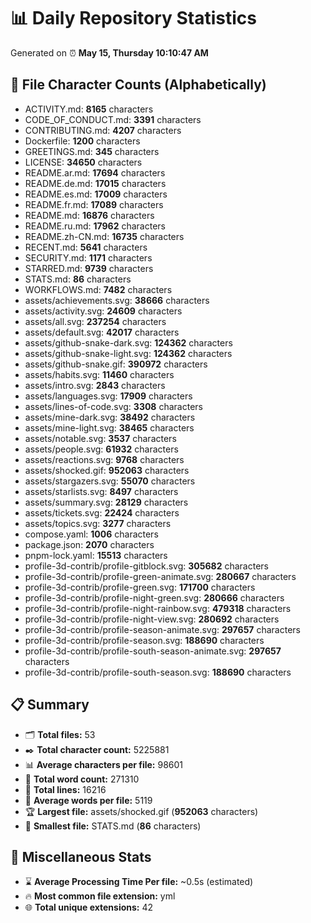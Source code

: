 # 📊 Daily Repository Statistics
Generated on ⏰ **May 15, Thursday 10:10:47 AM**

## 📂 File Character Counts (Alphabetically)
- ACTIVITY.md: **8165** characters
- CODE_OF_CONDUCT.md: **3391** characters
- CONTRIBUTING.md: **4207** characters
- Dockerfile: **1200** characters
- GREETINGS.md: **345** characters
- LICENSE: **34650** characters
- README.ar.md: **17694** characters
- README.de.md: **17015** characters
- README.es.md: **17009** characters
- README.fr.md: **17089** characters
- README.md: **16876** characters
- README.ru.md: **17962** characters
- README.zh-CN.md: **16735** characters
- RECENT.md: **5641** characters
- SECURITY.md: **1171** characters
- STARRED.md: **9739** characters
- STATS.md: **86** characters
- WORKFLOWS.md: **7482** characters
- assets/achievements.svg: **38666** characters
- assets/activity.svg: **24609** characters
- assets/all.svg: **237254** characters
- assets/default.svg: **42017** characters
- assets/github-snake-dark.svg: **124362** characters
- assets/github-snake-light.svg: **124362** characters
- assets/github-snake.gif: **390972** characters
- assets/habits.svg: **11460** characters
- assets/intro.svg: **2843** characters
- assets/languages.svg: **17909** characters
- assets/lines-of-code.svg: **3308** characters
- assets/mine-dark.svg: **38492** characters
- assets/mine-light.svg: **38465** characters
- assets/notable.svg: **3537** characters
- assets/people.svg: **61932** characters
- assets/reactions.svg: **9768** characters
- assets/shocked.gif: **952063** characters
- assets/stargazers.svg: **55070** characters
- assets/starlists.svg: **8497** characters
- assets/summary.svg: **28129** characters
- assets/tickets.svg: **22424** characters
- assets/topics.svg: **3277** characters
- compose.yaml: **1006** characters
- package.json: **2070** characters
- pnpm-lock.yaml: **15513** characters
- profile-3d-contrib/profile-gitblock.svg: **305682** characters
- profile-3d-contrib/profile-green-animate.svg: **280667** characters
- profile-3d-contrib/profile-green.svg: **171700** characters
- profile-3d-contrib/profile-night-green.svg: **280666** characters
- profile-3d-contrib/profile-night-rainbow.svg: **479318** characters
- profile-3d-contrib/profile-night-view.svg: **280692** characters
- profile-3d-contrib/profile-season-animate.svg: **297657** characters
- profile-3d-contrib/profile-season.svg: **188690** characters
- profile-3d-contrib/profile-south-season-animate.svg: **297657** characters
- profile-3d-contrib/profile-south-season.svg: **188690** characters

## 📋 Summary
- 🗂️ **Total files:** 53
- ✒️ **Total character count:** 5225881
- 📊 **Average characters per file:** 98601
- 📝 **Total word count:** 271310
- 🧾 **Total lines:** 16216
- 📐 **Average words per file:** 5119
- 🏆 **Largest file:** assets/shocked.gif (**952063** characters)
- 🥉 **Smallest file:** STATS.md (**86** characters)

## 🌟 Miscellaneous Stats
- ⌛ **Average Processing Time Per file:** ~0.5s (estimated)
- 🔥 **Most common file extension:** yml
- 🌐 **Total unique extensions:** 42
